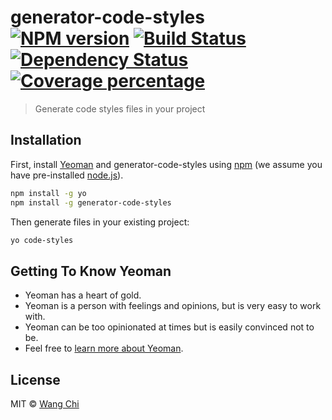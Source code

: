 # generator-code-styles [![NPM version][npm-image]][npm-url] [![Build Status][travis-image]][travis-url] [![Dependency Status][daviddm-image]][daviddm-url] [![Coverage percentage][coveralls-image]][coveralls-url]
> Generate code styles files in your project

## Installation

First, install [Yeoman](http://yeoman.io) and generator-code-styles using [npm](https://www.npmjs.com/) (we assume you have pre-installed [node.js](https://nodejs.org/)).

```bash
npm install -g yo
npm install -g generator-code-styles
```

Then generate files in your existing project:

```bash
yo code-styles
```

## Getting To Know Yeoman

 * Yeoman has a heart of gold.
 * Yeoman is a person with feelings and opinions, but is very easy to work with.
 * Yeoman can be too opinionated at times but is easily convinced not to be.
 * Feel free to [learn more about Yeoman](http://yeoman.io/).

## License

MIT © [Wang Chi](https://wangchi.mit-license.org/)


[npm-image]: https://badge.fury.io/js/generator-code-styles.svg
[npm-url]: https://npmjs.org/package/generator-code-styles
[travis-image]: https://travis-ci.org/wangchi/generator-code-styles.svg?branch=master
[travis-url]: https://travis-ci.org/wangchi/generator-code-styles
[daviddm-image]: https://david-dm.org/wangchi/generator-code-styles.svg?theme=shields.io
[daviddm-url]: https://david-dm.org/wangchi/generator-code-styles
[coveralls-image]: https://coveralls.io/repos/wangchi/generator-code-styles/badge.svg
[coveralls-url]: https://coveralls.io/r/wangchi/generator-code-styles
